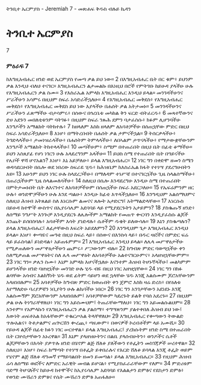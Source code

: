 ﻿
 ትንቢተ ኤርምያስ - Jeremiah 7 - መጽሐፍ ቅዱስ ብሉይ ኪዳን
# ትንቢተ ኤርምያስ
7
### ምዕራፍ 7
 ከእግዚአብሔር ዘንድ ወደ ኤርምያስ የመጣ ቃል ይህ ነው።
2  በእግዚአብሔር ቤት በር ቁም፥ ይህንም ቃል እንዲህ ብለህ ተናገር። እግዚአብሔርን ልታመልኩ በእነዚህ በሮች የምትገቡ ከይሁዳ ያላችሁ ሁሉ የእግዚአብሔርን ቃል ስሙ።
3  የእስራኤል አምላክ እግዚአብሔር እንዲህ ይላል። መንገዳችሁንና ሥራችሁን አሳምሩ በዚህም ስፍራ አሳድራችኋለሁ።
4  የእግዚአብሔር መቅደስ፥ የእግዚአብሔር መቅደስ፥ የእግዚአብሔር መቅደስ ይህ ነው እያላችሁ በሐሰት ቃል አትታመኑ።
5  መንገዳችሁንና ሥራችሁን ፈጽማችሁ ብታሳምሩ፥ በሰውና በጎረቤቱ መካከል ቅን ፍርድ ብትፈርዱ፥
6  መጻተኛውንና ድሀ አደጉን መበለቲቱንም ባትገፉ፥ በዚህም ስፍራ ንጹሕ ደምን ባታፈስሱ፥ ክፉም ሊሆንባችሁ እንግዶችን አማልክት ባትከተሉ፥
7  ከዘላለም እስከ ዘላለም ለአባቶቻችሁ በሰጠኋቸው ምድር በዚህ ስፍራ አሳድራችኋለሁ።
8  እነሆ፥ በማትረቡበት በሐሰት ቃል ታምናችኋል።
9  ትሰርቃላችሁ፥ ትገድላላችሁ፥ ታመነዝራላችሁ፥ በሐሰትም ትምላላችሁ፥ ለበኣልም ታጥናላችሁ፥ የማታውቋቸውንም እንግዶች አማልክት ትከተላላችሁ፤
10  መጣችሁም፥ ስሜም በተጠራበት በዚህ ቤት በፊቴ ቆማችሁ። ይህን አስጸያፊ የሆነ ነገርን ሁሉ አላደረግንም አላችሁ።
11  ይህስ ስሜ የተጠራበት ቤት በዓይናችሁ የሌቦች ዋሻ ሆኖአልን? እነሆ፥ እኔ አይቻለሁ፥ ይላል እግዚአብሔር።
12  ነገር ግን በቀድሞ ዘመን ስሜን ወዳሳደርሁበት በሴሎ ወደ ነበረው ስፍራዬ ሂዱ፥ ከሕዝቤም ከእስራኤል ክፋት የተነሣ ያደረግሁበትን እዩ።
13  አሁንም ይህን ነገር ሁሉ ስላደረጋችሁ፥ በማለዳም ተነሥቼ በተናገርኋችሁ ጊዜ ስላልሰማችሁ፥ በጠራኋችሁም ጊዜ ስላልመለሳችሁ፥
14  ስለዚህ በሴሎ እንዳደረግሁ እንዲሁ ስሜ በተጠራበት በምትታመኑበት ቤት ለእናንተና ለአባቶቻችሁም በሰጠኋችሁ ስፍራ አደርጋለሁ።
15  የኤፍሬምንም ዘር ሁሉ፥ ወንድሞቻችሁን ሁሉ እንደ ጣልሁ፥ እንዲሁ ከፊቴ እጥላችኋለሁ።
16  እንግዲህም አልሰማህምና ስለዚህ ሕዝብ አትጸልይ ስለ እነርሱም ልመናና ጸሎት አታድርግ፤ አትማልድላቸው።
17  እነርሱስ በይሁዳ ከተሞች ውስጥና በኢየሩሳሌም አደባባይ ላይ የሚያደርጉትን አታይምን?
18  ያስቈጡኝ ዘንድ፥ ለሰማይ ንግሥት እንጐቻ እንዲያደርጉ ለሌሎችም አማልክት የመጠጥ ቍርባን እንዲያፈስሱ ልጆች እንጨት ይሰበስባሉ፥ አባቶችም እሳት ያነድዳሉ፥ ሴቶችም ዱቄት ይለውሳሉ።
19  እኔን ያስቈጣሉን? ይላል እግዚአብሔር፤ ለፊታቸውስ እፍረት አይደለምን?
20  እንግዲህም ጌታ እግዚአብሔር እንዲህ ይላል። እነሆ፥ ቍጣዬና መዓቴ በዚህ ስፍራ ላይ፥ በሰውና በእንስሳ ላይ፥ በዱር ዛፎችና በምድር ፍሬ ላይ ይፈስሳል፤ ይነድዳል፥ አይጠፋምም።
21  እግዚአብሔር እንዲህ ይላል። ለሌላ መሥዋዕታችሁ የሚቃጠለውን መሥዋዕታችሁን ጨምሩ፥ ሥጋውንም ብሉ።
22  ከግብጽ ምድር ባወጣኋችሁ ቀን ስለሚቃጠል መሥዋዕትና ስለ ሌላ መሥዋዕት ለአባቶቻችሁ አልተናገርሁምና፥ አላዘዝኋቸውምም።
23  ነገር ግን። ቃሌን ስሙ፥ እኔም አምላክ እሆናችኋለሁ እናንተም ሕዝብ ትሆኑኛላችሁ፤ መልካምም ይሆንላችሁ ዘንድ ባዘዝኋችሁ መንገድ ሁሉ ሂዱ ብዬ በዚህ ነገር አዘዝኋቸው።
24  ነገር ግን በክፉ ልባቸው አሳብና እልከኝነት ሄዱ ወደ ፊትም ሳይሆን ወደ ኋላቸው ሄዱ እንጂ አልሰሙም ጆሮአቸውንም አላዘነበሉም።
25  አባቶቻችሁ ከግብጽ ምድር ከወጡበት ቀን ጀምሮ እስከ ዛሬ ድረስ፥ በየዕለቱ እየማለድሁ ባሪያዎቼን ነቢያትን ሁሉ ልኬባችሁ ነበር።
26  ነገር ግን አንገታቸውን አደነደኑ እንጂ አልሰሙኝም ጆሮአቸውንም አላዘነበሉም፤ አባቶቻቸውም ካደረጉት ይልቅ የባሰ አደረጉ።
27  በዚህም ቃል ሁሉ ትነግራቸዋለህ፥ ነገር ግን አይሰሙህም፤ ትጠራቸውማለህ፥ ነገር ግን አይመልሱልህም።
28  አንተም። የአምላኩን የእግዚአብሔርን ቃል ያልሰማ፥ ተግሣጽንም ያልተቀበለ ሕዝብ ይህ ነው፤ እውነት ጠፍቶአል ከአፋቸውም ተቈርጦአል ትላቸዋለህ።
29  እግዚአብሔር የቍጣውን ትውልድ ጥሎአልና፥ ትቶታልምና ጠጕርሽን ቍረጪ፥ ጣዪውም፥ በወናዎች ኮረብቶችም ላይ አሙሺ።
30  የይሁዳ ልጆች በፊቴ ክፉን ነገር ሠርተዋል፥ ይላል እግዚአብሔር፤ ያረክሱትም ዘንድ ስሜ በተጠራበት ቤት ርኵሰታቸውን አኑረዋል።
31  እኔም ያላዘዝሁትንና በልቤ ያላሰብሁትን፥ ወንዶችና ሴቶች ልጆቻቸውን በእሳት ያቃጥሉ ዘንድ በሄኖም ልጅ ሸለቆ ያለችውን የቶፌትን መስገጃዎች ሠረተዋል።
32  ስለዚህ፥ እነሆ፥ ስፍራ ከማጣት የተነሣ በቶፌት ይቀበራሉና የእርድ ሸለቆ ይባላል እንጂ ቶፌት ወይም የሄኖም ልጅ ሸለቆ ዳግመኛ የማይባልበት ዘመን ይመጣል፥ ይላል እግዚአብሔር።
33  የዚህም ሕዝብ ሬሳ ለሰማይ ወፎችና ለምድር አራዊት መብል ይሆናል፥ የሚያስፈራራቸውም የለም።
34  ምድሪቱም ባድማ ትሆናለችና ከይሁዳ ከተሞችና ከኢየሩሳሌም አደባባይ የእልልታን ድምፅና የደስታን ድምፅ፥ የወንድ ሙሽራን ድምፅና የሴት ሙሽራን ድምፅ አጠፋለሁ። 
